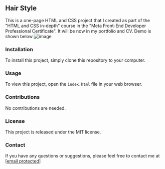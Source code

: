 ## Hair Style

This is a one-page HTML and CSS project that I created as part of the "HTML and CSS in-depth" course in the "Meta Front-End Developer Professional Certificate". It will be now in my portfolio and CV. Demo is shown below
![image](https://github.com/theAbdikhaliq/hair-day/assets/133207725/0d352129-6201-4677-a041-16352bf2103e)


### Installation

To install this project, simply clone this repository to your computer.

### Usage

To view this project, open the `index.html` file in your web browser.

### Contributions

No contributions are needed.

### License

This project is released under the MIT license.

### Contact

If you have any questions or suggestions, please feel free to contact me at <a href="mailto:theabdikhaliq@gmail.com" target="_blank">[email protected]</a>

